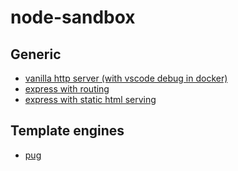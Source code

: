 # node-sandbox

## Generic

- [vanilla http server (with vscode debug in docker)](vanilla-http/)
- [express with routing](express-js/)
- [express with static html serving](express-html/)

## Template engines

- [pug](template-pug/)
